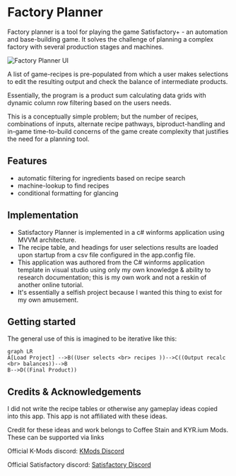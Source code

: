# Factory Planner

Factory planner is a tool for playing the game Satisfactory+ - an automation and base-building game. It solves the challenge of planning a complex factory with several production stages and machines.

![Factory Planner UI](https://i.imgur.com/izmU7K1.png)

A list of game-recipes is pre-populated from which a user makes selections to edit the resulting output and check the balance of intermediate products. 

Essentially, the program is a product sum calculating data grids with dynamic column row filtering based on the users needs. 

This is a conceptually simple problem; but the number of recipes, combinations of inputs, alternate recipe pathways, biproduct-handling and in-game time-to-build  concerns of the game create complexity that justifies the need for a planning tool.

## Features


 - automatic filtering for ingredients based on recipe search
 - machine-lookup to find recipes
 - conditional formatting for glancing 

## Implementation

 - Satisfactory Planner is implemented in a c# winforms application
   using MVVM architecture.  
 - The recipe table, and headings for user
   selections  results are loaded upon startup from a csv file
   configured in the app.config file. 
 - This application was authored from the C# winforms application template in visual studio using only my own knowledge & ability to research documentation; this is my own work and not a reskin of another online tutorial. 
 - It's essentially a selfish project because I wanted this thing to exist for my own amusement.

## Getting started

The general use of this is imagined to be iterative like this:
```mermaid
graph LR
A[Load Project] -->B((User selects <br> recipes ))-->C((Output recalc <br> balances))-->B
B-->D((Final Product))
```

## Credits & Acknowledgements

I did not write the recipe tables or otherwise any gameplay ideas copied into this app. 
This app is not affiliated with these ideas.

Credit for these ideas and work belongs to Coffee Stain and KYR.ium Mods. These can be supported via links 

Official K-Mods discord: [KMods Discord](https://discord.gg/JsJ9XXWS7Q)

Official Satisfactory discord: [Satisfactory  Discord](https://discord.com/invite/satisfactory)
 


<!--stackedit_data:
eyJoaXN0b3J5IjpbLTE5MDAwNjQxNjcsMjAyMjk4MzExNCwtND
M1MjA1NTAxLDEwMzY2MjY3MjIsLTYyMDIxNjc5NSwtMzMzODY5
NjgxXX0=
-->